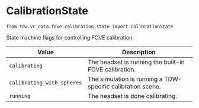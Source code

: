 # CalibrationState

`from tdw.vr_data.fove.calibration_state import CalibrationState`

State machine flags for controlling FOVE calibration.

| Value | Description |
| --- | --- |
| `calibrating` | The headset is running the built-in FOVE calibration. |
| `calibrating_with_spheres` | The simulation is running a TDW-specific calibration scene. |
| `running` | The headset is done calibrating. |